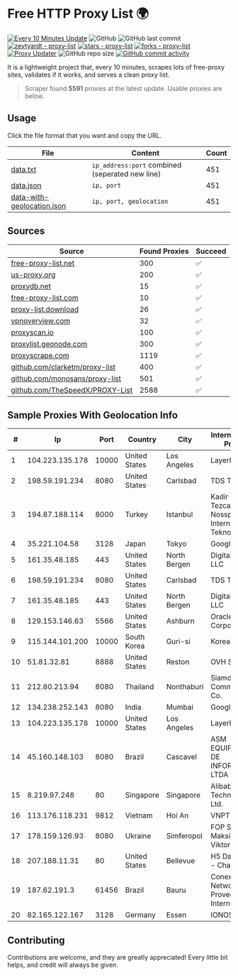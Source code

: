 
# Free HTTP Proxy List 🌍

[![Every 10 Minutes Update](https://github.com/mertguvencli/http-proxy-list/actions/workflows/main.yml/badge.svg?branch=main)](https://github.com/mertguvencli/http-proxy-list/actions/workflows/main.yml)
![GitHub](https://img.shields.io/github/license/mertguvencli/http-proxy-list)
![GitHub last commit](https://img.shields.io/github/last-commit/mertguvencli/http-proxy-list)
[![zevtyardt - proxy-list](https://img.shields.io/static/v1?label=zevtyardt&message=proxy-list&color=blue&logo=github)](https://github.com/zevtyardt/proxy-list "Go to GitHub repo")
[![stars - proxy-list](https://img.shields.io/github/stars/zevtyardt/proxy-list?style=social)](https://github.com/zevtyardt/proxy-list)
[![forks - proxy-list](https://img.shields.io/github/forks/zevtyardt/proxy-list?style=social)](https://github.com/zevtyardt/proxy-list)
[![Proxy Updater](https://github.com/zevtyardt/proxy-list/workflows/Proxy%20Updater/badge.svg)](https://github.com/zevtyardt/proxy-list/actions?query=workflow:"Proxy+Updater")
![GitHub repo size](https://img.shields.io/github/repo-size/zevtyardt/proxy-list)
[![GitHub commit activity](https://img.shields.io/github/commit-activity/m/zevtyardt/proxy-list?logo=commits)](https://github.com/zevtyardt/proxy-list/commits/main)

It is a lightweight project that, every 10 minutes, scrapes lots of free-proxy sites, validates if it works, and serves a clean proxy list.

> Scraper found **5591** proxies at the latest update. Usable proxies are below.

## Usage

Click the file format that you want and copy the URL.

|File|Content|Count|
|----|-------|-----|
|[data.txt](https://raw.githubusercontent.com/mertguvencli/http-proxy-list/main/proxy-list/data.txt)|`ip_address:port` combined (seperated new line)|451|
|[data.json](https://raw.githubusercontent.com/mertguvencli/http-proxy-list/main/proxy-list/data.json)|`ip, port`|451|
|[data-with-geolocation.json](https://raw.githubusercontent.com/mertguvencli/http-proxy-list/main/proxy-list/data-with-geolocation.json)|`ip, port, geolocation`|451|

## Sources

|Source|Found Proxies|Succeed|
|------|-------------|-------|
|[free-proxy-list.net](https://free-proxy-list.net)|300|✅|
|[us-proxy.org](https://www.us-proxy.org)|200|✅|
|[proxydb.net](http://proxydb.net)|15|✅|
|[free-proxy-list.com](https://free-proxy-list.com/?page=&port=&type%5B%5D=http&type%5B%5D=https&up_time=0&search=Search)|10|✅|
|[proxy-list.download](https://www.proxy-list.download/HTTP)|26|✅|
|[vpnoverview.com](https://vpnoverview.com/privacy/anonymous-browsing/free-proxy-servers)|32|✅|
|[proxyscan.io](https://www.proxyscan.io)|100|✅|
|[proxylist.geonode.com](https://proxylist.geonode.com/api/proxy-list?limit=300&page=1&sort_by=lastChecked&sort_type=desc&protocols=http,https)|300|✅|
|[proxyscrape.com](https://api.proxyscrape.com/v2/?request=displayproxies&protocol=http&timeout=10000&country=all&ssl=all&anonymity=all)|1119|✅|
|[github.com/clarketm/proxy-list](https://raw.githubusercontent.com/clarketm/proxy-list/master/proxy-list-raw.txt)|400|✅|
|[github.com/monosans/proxy-list](https://raw.githubusercontent.com/monosans/proxy-list/main/proxies/http.txt)|501|✅|
|[github.com/TheSpeedX/PROXY-List](https://raw.githubusercontent.com/TheSpeedX/PROXY-List/master/http.txt)|2588|✅|


## Sample Proxies With Geolocation Info

|#|Ip|Port|Country|City|Internet Service Provider|
|-|--|----|-------|----|-------------------------|
|1|104.223.135.178|10000|United States|Los Angeles|LayerHost|
|2|198.59.191.234|8080|United States|Carlsbad|TDS TELECOM|
|3|194.87.188.114|8000|Turkey|Istanbul|Kadir Huseyin Tezcan Nosspeed Internet Teknolojileri|
|4|35.221.104.58|3128|Japan|Tokyo|Google LLC|
|5|161.35.48.185|443|United States|North Bergen|DigitalOcean, LLC|
|6|198.59.191.234|8080|United States|Carlsbad|TDS TELECOM|
|7|161.35.48.185|443|United States|North Bergen|DigitalOcean, LLC|
|8|129.153.146.63|5566|United States|Ashburn|Oracle Corporation|
|9|115.144.101.200|10000|South Korea|Guri-si|Korea Telecom|
|10|51.81.32.81|8888|United States|Reston|OVH SAS|
|11|212.80.213.94|8080|Thailand|Nonthaburi|Siamdata Communication Co.|
|12|134.238.252.143|8080|India|Mumbai|Google LLC|
|13|104.223.135.178|10000|United States|Los Angeles|LayerHost|
|14|45.160.148.103|8080|Brazil|Cascavel|ASM EQUIPAMENTOS DE INFORMATICA LTDA|
|15|8.219.97.248|80|Singapore|Singapore|Alibaba (US) Technology Co., Ltd.|
|16|113.176.118.231|9812|Vietnam|Hoi An|VNPT|
|17|178.159.126.93|8080|Ukraine|Simferopol|FOP Sinev Maksim Viktorovich|
|18|207.188.11.31|80|United States|Bellevue|H5 Data Centers - Chandler LLC|
|19|187.62.191.3|61456|Brazil|Bauru|Conexao Networks Provedor de Internet|
|20|82.165.122.167|3128|Germany|Essen|IONOS|



## Contributing

Contributions are welcome, and they are greatly appreciated! Every
little bit helps, and credit will always be given.

